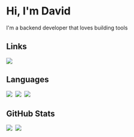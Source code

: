 # Hi, I'm David

I'm a backend developer that loves building tools

## Links

<a href="https://bsky.app/profile/decahedra.bsky.social">
    <img src="https://img.shields.io/badge/bluesky-0085ff?style=for-the-badge&logo=bluesky&logoColor=white" />
</a>

## Languages

<img src="https://img.shields.io/badge/Go-00ADD8?style=for-the-badge&logo=go&logoColor=white" />&nbsp;
<img src="https://img.shields.io/badge/Java-007396?style=for-the-badge&logo=java&logoColor=white" />&nbsp;
<img src="https://img.shields.io/badge/SQL-b33939?style=for-the-badge&logo=sql&logoColor=white" />&nbsp;

## GitHub Stats

<img src="https://github-readme-stats.vercel.app/api?username=dfryer1193&count_private=true&show_icons=true&theme=dark" />&nbsp;
<img src="https://github-readme-stats.vercel.app/api/top-langs/?username=dfryer1193&layout=donut&theme=dark&langs_count=8" />

